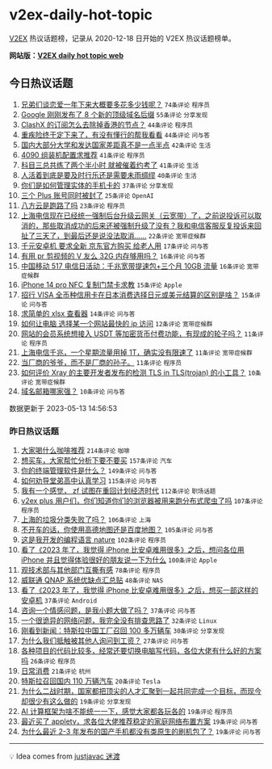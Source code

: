 # v2ex-daily-hot-topic

[V2EX](https://www.v2ex.com/) 热议话题榜，记录从 2020-12-18 日开始的 V2EX 热议话题榜单。

**网站版：[V2EX daily hot topic web](https://boojack.github.io/v2ex-daily-hot-topic-web/)**

## 今日热议话题

<!-- TODAY BEGIN -->

1. [兄弟们谈恋爱一年下来大概要多花多少钱呢？](https://www.v2ex.com/t/939678) `74条评论` `程序员`
1. [Google 刚刚发布了 8 个新的顶级域名后缀](https://www.v2ex.com/t/939672) `55条评论` `分享发现`
1. [ClashX 的订阅怎么去除掉香港的节点？](https://www.v2ex.com/t/939685) `44条评论` `程序员`
1. [重疾险终于定下来了，有没有懂行的帮我看看](https://www.v2ex.com/t/939762) `44条评论` `问与答`
1. [国内大部分大学和发达国家差距真不是一点半点](https://www.v2ex.com/t/939753) `42条评论` `生活`
1. [4090 组装机配置求推荐](https://www.v2ex.com/t/939695) `41条评论` `程序员`
1. [科目三总共练了两个半小时 就被催着约考了](https://www.v2ex.com/t/939702) `41条评论` `生活`
1. [人活着到底是要及时行乐还是需要未雨绸缪](https://www.v2ex.com/t/939703) `40条评论` `生活`
1. [你们是如何管理实体的手机卡的](https://www.v2ex.com/t/939745) `37条评论` `分享发现`
1. [三个 Plus 账号同时被封了](https://www.v2ex.com/t/939683) `25条评论` `OpenAI`
1. [八方云是跑路了吗](https://www.v2ex.com/t/939735) `23条评论` `程序员`
1. [上海电信现在已经统一强制后台升级云网关（云宽带）了，之前说投诉可以取消的，那些取消成功的后来还被强制升级了没有？我和电信客服反复投诉来回扯了三天了，到最后还是说没法取消……](https://www.v2ex.com/t/939729) `22条评论` `宽带症候群`
1. [千元安卓机 要求全新 京东官方购买 给老人用](https://www.v2ex.com/t/939733) `17条评论` `问与答`
1. [有用 pr 剪视频的 V 友么 32G 内存够用吗？](https://www.v2ex.com/t/939697) `16条评论` `问与答`
1. [中国移动 517 电信日活动：千兆宽带提速包+三个月 10GB 流量](https://www.v2ex.com/t/939676) `16条评论` `宽带症候群`
1. [iPhone 14 pro NFC 复制门禁卡求教](https://www.v2ex.com/t/939741) `15条评论` `Apple`
1. [招行 VISA 全币种信用卡在日本消费选择日元或美元结算的区别是啥？](https://www.v2ex.com/t/939731) `15条评论` `问与答`
1. [求简单的 xlsx 查看器](https://www.v2ex.com/t/939748) `14条评论` `问与答`
1. [如何让电脑 选择某一个网站最快的 ip 访问](https://www.v2ex.com/t/939674) `12条评论` `宽带症候群`
1. [网站的会员系统想接入 USDT 等加密货币付费功能，有现成的轮子吗？](https://www.v2ex.com/t/939774) `11条评论` `程序员`
1. [上海电信千兆，一个星期流量用掉 1T，确实没有限速了](https://www.v2ex.com/t/939732) `11条评论` `宽带症候群`
1. [当厂商的爷爷，而不是厂商的孙子。](https://www.v2ex.com/t/939716) `11条评论` `程序员`
1. [如何评价 Xray 的主要开发者发布的检测 TLS in TLS(trojan) 的小工具？](https://www.v2ex.com/t/939785) `10条评论` `宽带症候群`
1. [域名邮箱哪家强？](https://www.v2ex.com/t/939768) `10条评论` `问与答`

数据更新于 2023-05-13 14:56:53

<!-- TODAY END -->

### 昨日热议话题

<!-- YESTERDAY BEGIN -->

1. [大家喝什么咖啡推荐](https://www.v2ex.com/t/939378) `214条评论` `咖啡`
1. [想买车，大家帮忙分析下要不要买](https://www.v2ex.com/t/939404) `157条评论` `汽车`
1. [你的终端管理软件是什么？](https://www.v2ex.com/t/939408) `149条评论` `问与答`
1. [如何劝导堂弟高中认真学习](https://www.v2ex.com/t/939431) `115条评论` `问与答`
1. [我有一个感觉， zf 试图在重回计划经济时代](https://www.v2ex.com/t/939369) `112条评论` `职场话题`
1. [v2ex plus 用户们，你们知道你们的浏览器被用来跑分布式爬虫了吗](https://www.v2ex.com/t/939486) `107条评论` `程序员`
1. [上海的垃圾分类失败了吗？](https://www.v2ex.com/t/939484) `106条评论` `上海`
1. [不开车的话，你使用高德地图还是百度地图？](https://www.v2ex.com/t/939401) `105条评论` `问与答`
1. [这是我开发的编程语言 nature](https://www.v2ex.com/t/939430) `102条评论` `程序员`
1. [看了《2023 年了，我觉得 iPhone 比安卓难用很多》之后，想问各位用 iPhone 并且觉得体验很好的朋友说一下为什么](https://www.v2ex.com/t/939521) `100条评论` `Apple`
1. [观技术部与其他部门互撕有感](https://www.v2ex.com/t/939422) `78条评论` `程序员`
1. [威联通 QNAP 系统优缺点汇总贴](https://www.v2ex.com/t/939371) `48条评论` `NAS`
1. [看了《2023 年了，我觉得 iPhone 比安卓难用很多》之后，想买一部这样的安卓机](https://www.v2ex.com/t/939562) `37条评论` `Android`
1. [咨询一个情感问题，是我小题大做了吗？](https://www.v2ex.com/t/939480) `37条评论` `问与答`
1. [一个很诡异的网络问题，我完全没有排查思路了](https://www.v2ex.com/t/939473) `32条评论` `Linux`
1. [刚看到新闻：特斯拉中国工厂召回 100 多万辆车](https://www.v2ex.com/t/939548) `30条评论` `分享发现`
1. [为什么我们抵触被其他人询问到工资？](https://www.v2ex.com/t/939471) `27条评论` `问与答`
1. [各种项目的代码比较多，经常还要切换电脑写代码，各位大佬有什么好的方案吗](https://www.v2ex.com/t/939443) `26条评论` `程序员`
1. [日常消费](https://www.v2ex.com/t/939435) `21条评论` `杭州`
1. [特斯拉召回国内 110 万辆汽车](https://www.v2ex.com/t/939537) `20条评论` `Tesla`
1. [为什么二战时期，国家都把顶尖的人才汇聚到一起共同完成一个目标，而现今却很少有这么做的](https://www.v2ex.com/t/939456) `19条评论` `分享发现`
1. [AI 计算框架为啥不能统一一下，感觉大家都各玩各的](https://www.v2ex.com/t/939393) `19条评论` `程序员`
1. [最近买了 appletv，求各位大佬推荐稳定的家庭网络布置方案](https://www.v2ex.com/t/939365) `19条评论` `问与答`
1. [为什么最近 2-3 年发布的国产手机都没有类原生的刷机包了？](https://www.v2ex.com/t/939359) `19条评论` `问与答`

<!-- YESTERDAY END -->

---

💡 Idea comes from [justjavac 迷渡](https://github.com/justjavac/)
